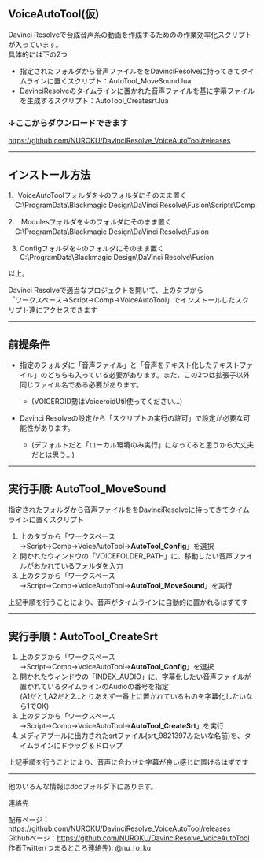 ## VoiceAutoTool(仮)

Davinci Resolveで合成音声系の動画を作成するためのの作業効率化スクリプトが入っています。<br>
具体的には下の2つ
- 指定されたフォルダから音声ファイルををDavinciResolveに持ってきてタイムラインに置くスクリプト：AutoTool_MoveSound.lua
- DavinciResolveのタイムラインに置かれた音声ファイルを基に字幕ファイルを生成するスクリプト：AutoTool_Createsrt.lua

### ↓ここからダウンロードできます
https://github.com/NUROKU/DavinciResolve_VoiceAutoTool/releases

-------------------------------------------------------------
## インストール方法
1．VoiceAutoToolフォルダを↓のフォルダにそのまま置く<br>
　C:\ProgramData\Blackmagic Design\DaVinci Resolve\Fusion\Scripts\Comp

2.　Modulesフォルダを↓のフォルダにそのまま置く<br>
　C:\ProgramData\Blackmagic Design\DaVinci Resolve\Fusion

3. Configフォルダを↓のフォルダにそのまま置く<br>
  C:\ProgramData\Blackmagic Design\DaVinci Resolve\Fusion

以上。<br>

Davinci Resolveで適当なプロジェクトを開いて、上のタブから<br>
「ワークスペース→Script→Comp→VoiceAutoTool」でインストールしたスクリプト達にアクセスできます

--------------------------------------------------------------
## 前提条件
- 指定のフォルダに「音声ファイル」と「音声をテキスト化したテキストファイル」のどちらも入っている必要があります。また、この2つは拡張子以外同じファイル名である必要があります。
    - (VOICEROID勢はVoiceroidUtil使ってください…)

- Davinci Resolveの設定から「スクリプトの実行の許可」で設定が必要な可能性があります。
    - (デフォルトだと「ローカル環境のみ実行」になってると思うから大丈夫だとは思う…)

--------------------------------------------------------------
## 実行手順: AutoTool_MoveSound
指定されたフォルダから音声ファイルををDavinciResolveに持ってきてタイムラインに置くスクリプト


1. 上のタブから「ワークスペース→Script→Comp→VoiceAutoTool→**AutoTool_Config**」を選択
1. 開かれたウィンドウの「VOICEFOLDER_PATH」に、移動したい音声ファイルがおかれているフォルダを入力
1. 上のタブから「ワークスペース→Script→Comp→VoiceAutoTool→**AutoTool_MoveSound**」を実行

上記手順を行うことにより、音声がタイムラインに自動的に置かれるはずです


---------------------------------------------------------------
## 実行手順：AutoTool_CreateSrt

1. 上のタブから「ワークスペース→Script→Comp→VoiceAutoTool→**AutoTool_Config**」を選択
1. 開かれたウィンドウの「INDEX_AUDIO」に、字幕化したい音声ファイルが置かれているタイムラインのAudioの番号を指定<br>
(A1だと1,A2だと2...とりあえず一番上に置かれているものを字幕化したいなら1でOK)
1. 上のタブから「ワークスペース→Script→Comp→VoiceAutoTool→**AutoTool_CreateSrt**」を実行
1. メディアプールに出力されたsrtファイル(srt_9821397みたいな名前)を、タイムラインにドラッグ＆ドロップ

上記手順を行うことにより、音声に合わせた字幕が良い感じに置けるはずです

------------------------------------------------------------
他のいろんな情報はdocフォルダ下にあります。

連絡先

配布ページ：https://github.com/NUROKU/DavinciResolve_VoiceAutoTool/releases<br>
Githubページ：https://github.com/NUROKU/DavinciResolve_VoiceAutoTool<br>
作者Twitter(つまるところ連絡先): @nu_ro_ku

